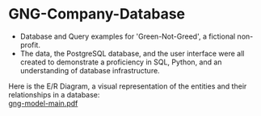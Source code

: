 # GNG-Company-Database
- Database and Query examples for 'Green-Not-Greed', a fictional non-profit. <br>
- The data, the PostgreSQL database, and the user interface were all created to demonstrate a proficiency in SQL, Python, and an understanding of database infrastructure. <br>

Here is the E/R Diagram, a visual representation of the entities and their relationships in a database:<br>
[gng-model-main.pdf](https://github.com/NeddTheRedd/GNG-Company-Database/files/15311231/gng-model-main.pdf)

